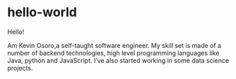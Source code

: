# hello-world
Hello!

Am Kevin Osoro,a self-taught software engineer. My skill set is made of a number of backend technologies, high level programming languages like Java, python and JavaScript. I’ve also started working in some data science projects. 
